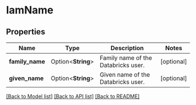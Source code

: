 # IamName

## Properties

Name | Type | Description | Notes
------------ | ------------- | ------------- | -------------
**family_name** | Option<**String**> | Family name of the Databricks user. | [optional]
**given_name** | Option<**String**> | Given name of the Databricks user. | [optional]

[[Back to Model list]](../README.md#documentation-for-models) [[Back to API list]](../README.md#documentation-for-api-endpoints) [[Back to README]](../README.md)


